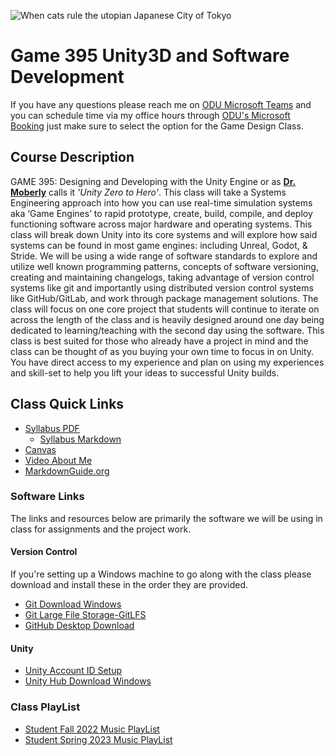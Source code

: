 ![When cats rule the utopian Japanese City of Tokyo](./Images/DALLE/Spring2023.png)

# Game 395 Unity3D and Software Development

If you have any questions please reach me on [ODU Microsoft Teams](https://teams.microsoft.com/l/chat/0/0?users=jshull@odu.edu) and you can schedule time via my office hours through [ODU's Microsoft Booking](https://outlook.office.com/bookwithme/user/a264cdcc1bda4ce4884e4b052b89bdc3@odu.edu/meetingtype/RDiapeLfhkq1XJ5topb6_g2?anonymous) just make sure to select the option for the Game Design Class.

## Course Description

GAME 395: Designing and Developing with the Unity Engine or as **[Dr. Moberly](https://www.odu.edu/directory/people/k/kmoberly)** calls it *'Unity Zero to Hero'*. This class will take a Systems Engineering approach into how you can use real-time simulation systems aka ‘Game Engines’ to rapid prototype, create, build, compile, and deploy functioning software across major hardware and operating systems. This class will break down Unity into its core systems and will explore how said systems can be found in most game engines: including Unreal, Godot, & Stride. We will be using a wide range of software standards to explore and utilize well known programming patterns, concepts of software versioning, creating and maintaining changelogs, taking advantage of version control systems like git and importantly using distributed version control systems like GitHub/GitLab, and work through package management solutions. The class will focus on one core project that students will continue to iterate on across the length of the class and is heavily designed around one day being dedicated to learning/teaching with the second day using the software. This class is best suited for those who already have a project in mind and the class can be thought of as you buying your own time to focus in on Unity. You have direct access to my experience and plan on using my experiences and skill-set to help you lift your ideas to successful Unity builds.

## Class Quick Links

* [Syllabus PDF](./Docs/Syllabus.pdf)
  * [Syllabus Markdown](./Docs/Syllabus.md)
* [Canvas](https://canvas.odu.edu/courses/138109)
* [Video About Me](https://youtu.be/F-wHUHyhsLw)
* [MarkdownGuide.org](https://www.markdownguide.org/)

### Software Links

The links and resources below are primarily the software we will be using in class for assignments and the project work.

#### Version Control

If you're setting up a Windows machine to go along with the class please download and install these in the order they are provided.

* [Git Download Windows](https://git-scm.com/download/win)
* [Git Large File Storage-GitLFS](https://git-lfs.com/)
* [GitHub Desktop Download](https://desktop.github.com/)

#### Unity

* [Unity Account ID Setup](https://id.unity.com/en/conversations/c2016f3e-64f8-49dd-aab3-7dbbd1246252001f?view=register)
* [Unity Hub Download Windows](https://public-cdn.cloud.unity3d.com/hub/prod/UnityHubSetup.exe?_ga=2.84960474.216678318.1673466041-215617741.1670276335&_gac=1.186748634.1671739732.CjwKCAiAnZCdBhBmEiwA8nDQxejInOjjSGflQNg_ljlR4V4ugOfktvmxEWIGjm1D-1quNhOBbgzWUBoCWtMQAvD_BwE)

### Class PlayList

* [Student Fall 2022 Music PlayList](https://music.apple.com/us/playlist/game-395-23699/pl.u-xlyNEdNCDpkae)
* [Student Spring 2023 Music PlayList](https://www.youtube.com/watch?v=dQw4w9WgXcQ)
